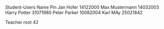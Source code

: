 Student-Users
Name			Pin
Jan Hofer			14122000
Max Mustermann		14032003	
Harry Potter		31071980
Peter Parker		10082004
Karl MAy			25021842

Teacher
root			42